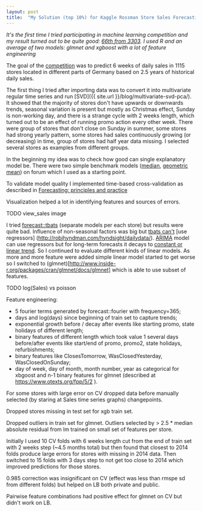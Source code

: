 ```yaml
---
layout: post
title:  "My Solution (top 10%) for Kaggle Rossman Store Sales Forecasting Competition"
---
```


_It's the first time I tried participating in machine learning competition and my result turned out to be quite good: [66th from 3303](https://www.kaggle.com/mabrek/results). I used R and an average of two models: glmnet and xgboost with a lot of feature engineering_

The goal of the [competition](https://www.kaggle.com/c/rossmann-store-sales) was to predict 6 weeks of daily sales in 1115 stores located in different parts of Germany based on 2.5 years of historical daily sales.

The first thing I tried after importing data was to convert it into multivariate regular time series and run [SVD]({{ site.url }}/blog/multivariate-svd-pca/). It showed that the majority of stores don't have upwards or downwards trends, seasonal variation is present but mostly as Christmas effect, Sunday is non-working day, and there is a strange cycle with 2 weeks length, which turned out to be an effect of running promo action every other week. There were group of stores that don't close on Sunday in summer, some stores had strong yearly pattern, some stores had sales continuously growing (or decreasing) in time, group of stores had half year data missing. I selected several stores as examples from different groups.

In the beginning my idea was to check how good can single explanatory model be. There were two simple benchmark models ([median](https://www.kaggle.com/shearerp/rossmann-store-sales/interactive-sales-visualization), [geometric mean](https://www.kaggle.com/shearerp/rossmann-store-sales/store-dayofweek-promo-0-13952)) on forum which I used as a starting point.

To validate model quality I implemented time-based cross-validation as described in [Forecasting: principles and practice](https://www.otexts.org/fpp/2/5)

Visualization helped a lot in identifying features and sources of errors.

TODO view_sales image

I tried [forecast::tbats](http://www.inside-r.org/packages/cran/forecast/docs/tbats) (separate models per each store) but results were quite bad. Influence of non-seasonal factors was big but [tbats can't](http://robjhyndman.com/hyndsight/tbats-with-regressors/) [use regressors] (http://robjhyndman.com/hyndsight/dailydata/). [ARIMA](http://www.inside-r.org/packages/cran/forecast/docs/auto.arima) model can use regressors but for long-term forecasts it decays to [constant or linear trend](https://www.otexts.org/fpp/8/5). So I continued to evaluate different kinds of linear models. As more and more feature were added simple linear model started to get worse so I switched to (glmnet)[http://www.inside-r.org/packages/cran/glmnet/docs/glmnet] which is able to use subset of features.

TODO log(Sales) vs poisson

Feature engineering:
 - 5 fourier terms generated by forecast::fourier with frequency=365;
 - days and log(days) since beginning of train set to capture trends;
 - exponential growth before / decay after events like starting promo, state holidays of different length;
 - binary features of different length which took value 1 several days before/after events like start/end of promo, promo2, state holidays, refurbishments;
 - binary features like ClosesTomorrow, WasClosedYesterday, WasClosedOnSunday;
 - day of week, day of month, month number, year as categorical for xbgoost and n-1 binary features for glmnet (described at https://www.otexts.org/fpp/5/2 ).

For some stores with large error on CV dropped data before manually selected (by staring at Sales time series graphs) changepoints.

Dropped stores missing in test set for xgb train set.

Dropped outliers in train set for glmnet. Outliers selected by > 2.5 * median absolute residual from lm trained on small set of features per store.

Initially I used 10 CV folds with 6 weeks length cut from the end of train set with 2 weeks step (~4.5 months total) but then found that closest to 2014 folds produce large errors for stores with missing in 2014 data. Then switched to 15 folds with 3 days step to not get too close to 2014 which improved predictions for those stores.

0.985 correction was insignificant on CV (effect was less than rmspe sd from different folds) but helped on LB both private and public.

Pairwise feature combinations had positive effect for glmnet on CV but didn't work on LB.
